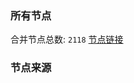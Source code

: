 ### 所有节点
合并节点总数: `2118`
[节点链接](https://raw.githubusercontent.com/rzhy1/11/master/sub/sub_merge_base64.txt)

### 节点来源